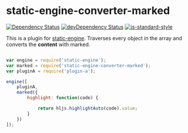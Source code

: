 # static-engine-converter-marked

[![Dependency Status](https://david-dm.org/erickmerchant/static-engine-converter-marked.svg?style=flat-square)](https://david-dm.org/erickmerchant/static-engine-converter-marked) [![devDependency Status](https://david-dm.org/erickmerchant/static-engine-converter-marked/dev-status.svg?style=flat-square)](https://david-dm.org/erickmerchant/static-engine-converter-marked#info=devDependencies) [![js-standard-style](https://img.shields.io/badge/code%20style-standard-brightgreen.svg?style=flat)](https://github.com/feross/standard)

This is a plugin for [static-engine](https://github.com/erickmerchant/static-engine). Traverses every object in the array and converts the __content__ with marked.

```javascript

var engine = require('static-engine');
var marked = require('static-engine-converter-marked');
var pluginA = require('plugin-a');

engine([
    pluginA,
    marked({
        highlight: function(code) {

            return hljs.highlightAuto(code).value;
        }
    })
]);

```
